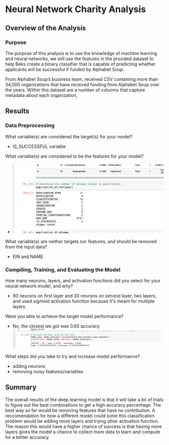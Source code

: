 # Neural Network Charity Analysis

## Overview of the Analysis
### Purpose
The purpose of this analysis is to use the knowledge of machine learning and neural networks, we will use the features in the provided dataset to help Beks create a binary classifier that is capable of predicting whether applicants will be successful if funded by Alphabet Soup.

From Alphabet Soup’s business team, received CSV containing more than 34,000 organizations that have received funding from Alphabet Soup over the years. Within this dataset are a number of columns that capture metadata about each organization,

## Results

### Data Preprocessing
What variable(s) are considered the target(s) for your model? 
  - IS_SUCCESSFUL variable

What variable(s) are considered to be the features for your model?
  - ![Features](images/targets.png)

What variable(s) are neither targets nor features, and should be removed from the input data?
  - EIN and NAME
  
### Compiling, Training, and Evaluating the Model
How many neurons, layers, and activation functions did you select for your neural network model, and why?
  - 80 neurons on first layer and 30 neurons on second layer, two layers, and used sigmoid activation function because it's meant for multiple layers.
  
Were you able to achieve the target model performance?
  - No, the closest we got was 0.65 accuracy
    ![attempt1](images/attempt1.png)
    
What steps did you take to try and increase model performance?
  - adding neurons 
  - removing noisy features/variables
  
## Summary

The overall results of the deep learning model is that it will take a lot of trials to figure out the best combinations to get a high accuracy percentage. The best way so far would be removing features that have no contribution.  A reccomendation for how a different model could solve this classification problem would be adding more layers and trying other activation function. The reason this would have a higher chance of success is that having more layers gives the model a chance to collect more data to learn and compute for a better accuracy. 
